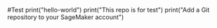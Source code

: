 #Test
print("hello-world")
print("This repo is for test")
print("Add a Git repository to your SageMaker account")


